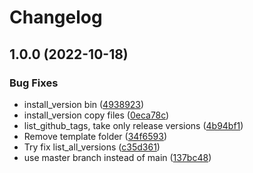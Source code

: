 # Changelog

## 1.0.0 (2022-10-18)


### Bug Fixes

* install_version bin ([4938923](https://www.github.com/intcoms/asdf-volta/commit/4938923becda817425740b71c2398376143f8cb8))
* install_version copy files ([0eca78c](https://www.github.com/intcoms/asdf-volta/commit/0eca78cf909a304b52fa4fc87121aca373cb6aac))
* list_github_tags, take only release versions ([4b94bf1](https://www.github.com/intcoms/asdf-volta/commit/4b94bf18b174a8cd1a0998e9e4d9050822453bfe))
* Remove template folder ([34f6593](https://www.github.com/intcoms/asdf-volta/commit/34f6593d9b6fabccaccadb41da92ef505711a6ee))
* Try fix list_all_versions ([c35d361](https://www.github.com/intcoms/asdf-volta/commit/c35d36160e17c729ac96c7072cd217cf47a3b386))
* use master branch instead of main ([137bc48](https://www.github.com/intcoms/asdf-volta/commit/137bc4804c0ec9eb8d6f552074ec0cb8db327f7c))
